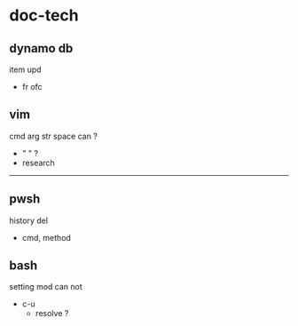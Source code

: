 
# doc-tech


## dynamo db

item upd
- fr ofc


## vim

cmd arg str space can ?
- " " ?
- research



---

## pwsh

history del
- cmd, method 


## bash

setting mod can not
- c-u
  - resolve ?



